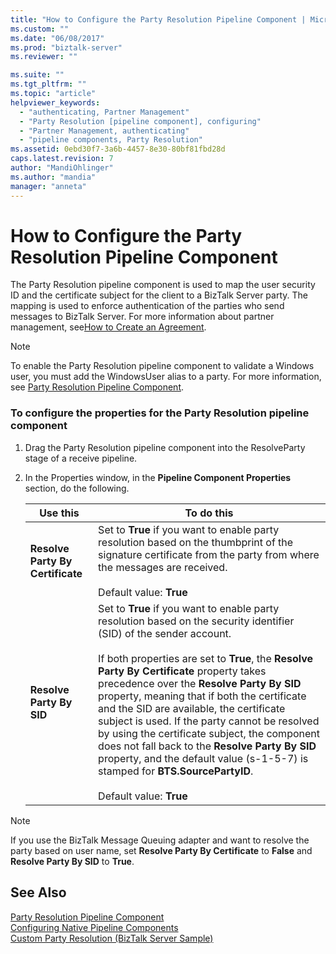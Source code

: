 ```yaml
---
title: "How to Configure the Party Resolution Pipeline Component | Microsoft Docs"
ms.custom: ""
ms.date: "06/08/2017"
ms.prod: "biztalk-server"
ms.reviewer: ""

ms.suite: ""
ms.tgt_pltfrm: ""
ms.topic: "article"
helpviewer_keywords: 
  - "authenticating, Partner Management"
  - "Party Resolution [pipeline component], configuring"
  - "Partner Management, authenticating"
  - "pipeline components, Party Resolution"
ms.assetid: 0ebd30f7-3a6b-4457-8e30-80bf81fbd28d
caps.latest.revision: 7
author: "MandiOhlinger"
ms.author: "mandia"
manager: "anneta"
---
```

# How to Configure the Party Resolution Pipeline Component
The Party Resolution pipeline component is used to map the user security ID and the certificate subject for the client to a BizTalk Server party. The mapping is used to enforce authentication of the parties who send messages to BizTalk Server. For more information about partner management, see[How to Create an Agreement](http://msdn.microsoft.com/library/f8608cf7-8ac5-4f02-805e-5a0bdf19ca8c).  
  
> [!NOTE]
>  To enable the Party Resolution pipeline component to validate a Windows user, you must add the WindowsUser alias to a party. For more information, see [Party Resolution Pipeline Component](../core/party-resolution-pipeline-component.md).  
  
### To configure the properties for the Party Resolution pipeline component  
  
1.  Drag the Party Resolution pipeline component into the ResolveParty stage of a receive pipeline.  
  
2.  In the Properties window, in the **Pipeline Component Properties** section, do the following.  
  
    |Use this|To do this|  
    |--------------|----------------|  
    |**Resolve Party By Certificate**|Set to **True** if you want to enable party resolution based on the thumbprint of the signature certificate from the party from where the messages are received.<br /><br /> Default value: **True**|  
    |**Resolve Party By SID**|Set to **True** if you want to enable party resolution based on the security identifier (SID) of the sender account.<br /><br /> If both properties are set to **True**, the **Resolve Party By Certificate** property takes precedence over the **Resolve Party By SID** property, meaning that if both the certificate and the SID are available, the certificate subject is used. If the party cannot be resolved by using the certificate subject, the component does not fall back to the **Resolve Party By SID** property, and the default value (s-1-5-7) is stamped for **BTS.SourcePartyID**.<br /><br /> Default value: **True**|  
  
> [!NOTE]
>  If you use the BizTalk Message Queuing adapter and want to resolve the party based on user name, set **Resolve Party By Certificate** to **False** and **Resolve Party By SID** to **True**.  
  
## See Also  
 [Party Resolution Pipeline Component](../core/party-resolution-pipeline-component.md)   
 [Configuring Native Pipeline Components](../core/configuring-native-pipeline-components.md)   
 [Custom Party Resolution (BizTalk Server Sample)](../core/custom-party-resolution-biztalk-server-sample.md)